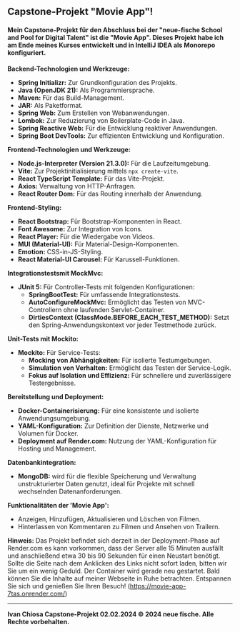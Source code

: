 ## Capstone-Projekt "Movie App"!
#### Mein Capstone-Projekt für den Abschluss bei der "neue-fische School and Pool for Digital Talent" ist die "Movie App". Dieses Projekt habe ich am Ende meines Kurses entwickelt und in IntelliJ IDEA als Monorepo konfiguriert.

**Backend-Technologien und Werkzeuge:**
- **Spring Initializr:** Zur Grundkonfiguration des Projekts.
- **Java (OpenJDK 21):** Als Programmiersprache.
- **Maven:** Für das Build-Management.
- **JAR:** Als Paketformat.
- **Spring Web:** Zum Erstellen von Webanwendungen.
- **Lombok:** Zur Reduzierung von Boilerplate-Code in Java.
- **Spring Reactive Web:** Für die Entwicklung reaktiver Anwendungen.
- **Spring Boot DevTools:** Zur effizienten Entwicklung und Konfiguration.

**Frontend-Technologien und Werkzeuge:**
- **Node.js-Interpreter (Version 21.3.0):** Für die Laufzeitumgebung.
- **Vite:** Zur Projektinitialisierung mittels `npx create-vite`.
- **React TypeScript Template:** Für das Vite-Projekt.
- **Axios:** Verwaltung von HTTP-Anfragen.
- **React Router Dom:** Für das Routing innerhalb der Anwendung.

**Frontend-Styling:**
- **React Bootstrap:** Für Bootstrap-Komponenten in React.
- **Font Awesome:** Zur Integration von Icons.
- **React Player:** Für die Wiedergabe von Videos.
- **MUI (Material-UI):** Für Material-Design-Komponenten.
- **Emotion:** CSS-in-JS-Styling.
- **React Material-UI Carousel:** Für Karussell-Funktionen.

**Integrationstestsmit MockMvc:**
- **JUnit 5:** Für Controller-Tests mit folgenden Konfigurationen:
  - **SpringBootTest:** Für umfassende Integrationstests.
  - **AutoConfigureMockMvc:** Ermöglicht das Testen von MVC-Controllern ohne laufenden Servlet-Container.
  - **DirtiesContext (ClassMode.BEFORE_EACH_TEST_METHOD):** Setzt den Spring-Anwendungskontext vor jeder Testmethode zurück.

**Unit-Tests mit Mockito:**
- **Mockito:** Für Service-Tests:
  - **Mocking von Abhängigkeiten:** Für isolierte Testumgebungen.
  - **Simulation von Verhalten:** Ermöglicht das Testen der Service-Logik.
  - **Fokus auf Isolation und Effizienz:** Für schnellere und zuverlässigere Testergebnisse.

**Bereitstellung und Deployment:**
- **Docker-Containerisierung:** Für eine konsistente und isolierte Anwendungsumgebung.
- **YAML-Konfiguration:** Zur Definition der Dienste, Netzwerke und Volumen für Docker.
- **Deployment auf Render.com:** Nutzung der YAML-Konfiguration für Hosting und Management.

**Datenbankintegration:** 
- **MongoDB:** wird für die flexible Speicherung und Verwaltung unstrukturierter Daten genutzt, ideal für Projekte mit schnell wechselnden Datenanforderungen.

**Funktionalitäten der 'Movie App':**
- Anzeigen, Hinzufügen, Aktualisieren und Löschen von Filmen.
- Hinterlassen von Kommentaren zu Filmen und Ansehen von Trailern.

**Hinweis:**
Das Projekt befindet sich derzeit in der Deployment-Phase auf Render.com es kann vorkommen, dass der Server alle 15 Minuten ausfällt und anschließend etwa 30 bis 90 Sekunden für einen Neustart benötigt. Sollte die Seite nach dem Anklicken des Links nicht sofort laden, bitten wir Sie um ein wenig Geduld. Der Container wird gerade neu gestartet. Bald können Sie die Inhalte auf meiner Webseite in Ruhe betrachten. Entspannen Sie sich und genießen Sie Ihren Besuch! (https://movie-app-7tas.onrender.com/)

---
**Ivan Chiosa Capstone-Projekt 02.02.2024 © 2024 neue fische. Alle Rechte vorbehalten.**
